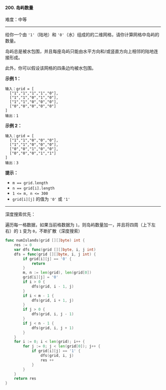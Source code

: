 #### 200. 岛屿数量

难度：中等

---

给你一个由 `'1'`（陆地）和 `'0'`（水）组成的的二维网格，请你计算网格中岛屿的数量。

岛屿总是被水包围，并且每座岛屿只能由水平方向和/或竖直方向上相邻的陆地连接形成。

此外，你可以假设该网格的四条边均被水包围。

 **示例 1：** 

```
输入：grid = [
  ["1","1","1","1","0"],
  ["1","1","0","1","0"],
  ["1","1","0","0","0"],
  ["0","0","0","0","0"]
]
输出：1
```

 **示例 2：** 

```
输入：grid = [
  ["1","1","0","0","0"],
  ["1","1","0","0","0"],
  ["0","0","1","0","0"],
  ["0","0","0","1","1"]
]
输出：3
```

 **提示：** 

*   `m == grid.length`
*   `n == grid[i].length`
*   `1 <= m, n <= 300`
*   `grid[i][j]` 的值为 `'0'` 或 `'1'`

---

深度搜索优先：

遍历每一格数据，如果当前格数据为 `1`，则岛屿数量加一，并且将四周（上下左右）的 `1` 变为 `0`，不断扩散（深度搜索）

```Go
func numIslands(grid [][]byte) int {
    res := 0
    var dfs func(grid [][]byte, i, j int)
    dfs = func(grid [][]byte, i, j int) {
        if grid[i][j] == '0' {
            return
        }
        m, n := len(grid), len(grid[0])
        grid[i][j] = '0'
        if i > 0 {
            dfs(grid, i - 1, j)
        }
        if i < m - 1 {
            dfs(grid, i + 1, j)
        }
        if j > 0 {
            dfs(grid, i, j - 1)
        }
        if j < n - 1 {
            dfs(grid, i, j + 1)
        }
    }
    for i := 0; i < len(grid); i++ {
        for j := 0; j < len(grid[0]); j++ {
            if grid[i][j] == '1' {
                dfs(grid, i, j)
                res ++
            }
        }
    }
    return res
}
```
